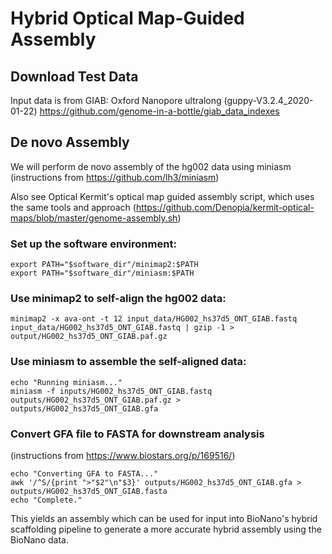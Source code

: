 # Hybrid Optical Map-Guided Assembly

## Download Test Data
Input data is from GIAB: Oxford Nanopore ultralong (guppy-V3.2.4_2020-01-22)
https://github.com/genome-in-a-bottle/giab_data_indexes

## De novo Assembly
We will perform de novo assembly of the hg002 data using miniasm (instructions from https://github.com/lh3/miniasm)

Also see Optical Kermit's optical map guided assembly script, which uses the
same tools and approach (https://github.com/Denopia/kermit-optical-maps/blob/master/genome-assembly.sh)

### Set up the software environment:

```
export PATH="$software_dir"/minimap2:$PATH
export PATH="$software_dir"/miniasm:$PATH
```

### Use minimap2 to self-align the hg002 data:

```echo "Running minimap2..."
minimap2 -x ava-ont -t 12 input_data/HG002_hs37d5_ONT_GIAB.fastq input_data/HG002_hs37d5_ONT_GIAB.fastq | gzip -1 > output/HG002_hs37d5_ONT_GIAB.paf.gz
```

### Use miniasm to assemble the self-aligned data:

```
echo "Running miniasm..."
miniasm -f inputs/HG002_hs37d5_ONT_GIAB.fastq outputs/HG002_hs37d5_ONT_GIAB.paf.gz > outputs/HG002_hs37d5_ONT_GIAB.gfa
```

### Convert GFA file to FASTA for downstream analysis 
(instructions from https://www.biostars.org/p/169516/)

```
echo "Converting GFA to FASTA..."
awk '/^S/{print ">"$2"\n"$3}' outputs/HG002_hs37d5_ONT_GIAB.gfa > outputs/HG002_hs37d5_ONT_GIAB.fasta
echo "Complete."
```

This yields an assembly which can be used for input into BioNano's hybrid scaffolding pipeline to generate a more accurate hybrid assembly using the BioNano data.
